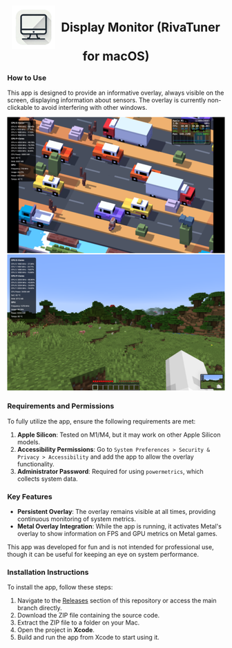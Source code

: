 <div align="center">
  <img src="media/logo.png" alt="Logo" width="100" style="vertical-align: middle; margin-right: 10px;">
  <h1 style="display: inline; font-size: 2em; vertical-align: middle;">Display Monitor (RivaTuner for macOS)</h1>
</div>

### How to Use

This app is designed to provide an informative overlay, always visible on the screen, displaying information about sensors. The overlay is currently non-clickable to avoid interfering with other windows.

![Screenshot 1](media/screenshot1.png)  
![Screenshot 2](media/screenshot2.png)

### Requirements and Permissions
To fully utilize the app, ensure the following requirements are met:

1. **Apple Silicon**: Tested on M1/M4, but it may work on other Apple Silicon models.
2. **Accessibility Permissions**: Go to `System Preferences > Security & Privacy > Accessibility` and add the app to allow the overlay functionality.
3. **Administrator Password**: Required for using `powermetrics`, which collects system data.

### Key Features
- **Persistent Overlay**: The overlay remains visible at all times, providing continuous monitoring of system metrics.
- **Metal Overlay Integration**: While the app is running, it activates Metal's overlay to show information on FPS and GPU metrics on Metal games.

This app was developed for fun and is not intended for professional use, though it can be useful for keeping an eye on system performance.

### Installation Instructions
To install the app, follow these steps:

1. Navigate to the [Releases](#) section of this repository or access the main branch directly.
2. Download the ZIP file containing the source code.
3. Extract the ZIP file to a folder on your Mac.
4. Open the project in **Xcode**.
5. Build and run the app from Xcode to start using it.

